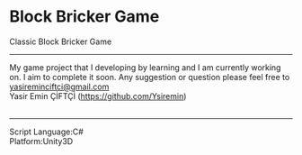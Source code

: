Block Bricker Game
===========
Classic Block Bricker Game
<br><hr>
My game project that I developing by learning and I am currently working on. I aim to complete it soon.
Any suggestion or question please feel free to yasireminciftci@gmail.com<br>
Yasir Emin ÇİFTÇİ (<a href="https://github.com/Ysiremin">https://github.com/Ysiremin</a>)<br>
<br><hr>
Script Language:C#<br>
Platform:Unity3D<br>
